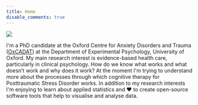 ```yaml
---
title: Home
disable_comments: true
---
```


<img src="/images/portrait.png" style="max-width:20%;min-width:50px;float:top;"/>

I'm a PhD candidate at the Oxford Centre for Anxiety Disorders and Trauma ([OxCADAT](https://www.psy.ox.ac.uk/research/oxford-centre-for-anxiety-disorders-and-trauma)) at the Department of Experimental Psychology, University of Oxford.
My main research interest is evidence-based health care, particularly in clinical psychology.
How do we know what works and what doesn’t work and why does it work?
At the moment I'm trying to understand more about the processes through which cognitive therapy for Posttraumatic Stress Disorder works.
In addition to my research interests I'm enjoying to learn about applied statistics and :heart: to create open-source software tools that help to visualise and analyse data.
